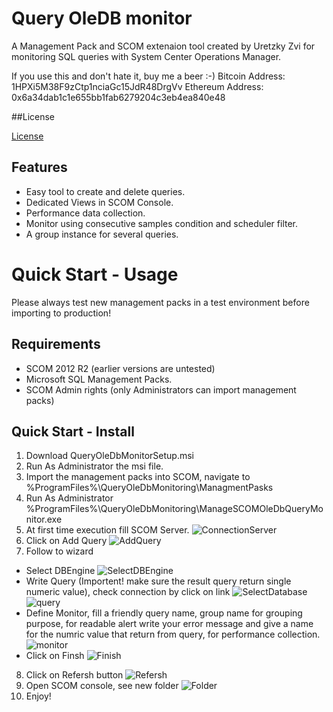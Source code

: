 # Query OleDB monitor
A Management Pack and SCOM extenaion tool created by Uretzky Zvi for monitoring SQL queries with System Center Operations Manager.

If you use this and don't hate it, buy me a beer :-)
Bitcoin Address: 1HPXi5M38F9zCtp1nciaGc15JdR48DrgVv
Ethereum Address: 0x6a34dab1c1e655bb1fab6279204c3eb4ea840e48

##License

[License](https://github.com/uretskyzvi/Monitor-Applications-Using-SQL-Queries/blob/master/LICENSE)

## Features
* Easy tool to create and delete queries.
* Dedicated Views in SCOM Console.
* Performance data collection.
* Monitor using consecutive samples condition and scheduler filter.
* A group instance for several queries.

# Quick Start - Usage
Please always test new management packs in a test environment before importing to production!

## Requirements
* SCOM 2012 R2 (earlier versions are untested)
* Microsoft SQL Management Packs.
* SCOM Admin rights (only Administrators can import management packs)
## Quick Start - Install
1. Download QueryOleDbMonitorSetup.msi
2. Run As Administrator the msi file.
3. Import the management packs into SCOM, navigate to %ProgramFiles%\QueryOleDbMonitoring\ManagmentPasks
4. Run As Administrator %ProgramFiles%\QueryOleDbMonitoring\ManageSCOMOleDbQueryMonitor.exe
5. At first time execution fill SCOM Server.
![ConnectionServer](https://github.com/uretskyzvi/Monitor-Applications-Using-SQL-Queries/blob/master/Images/Slide1.GIF)
6. Click on Add Query
![AddQuery](https://github.com/uretskyzvi/Monitor-Applications-Using-SQL-Queries/blob/master/Images/Slide2.GIF)
7. Follow to wizard
  * Select DBEngine
  ![SelectDBEngine](https://github.com/uretskyzvi/Monitor-Applications-Using-SQL-Queries/blob/master/Images/Slide3.GIF)
  * Write Query (Importent! make sure the result query return single numeric value), check connection by click on link
  ![SelectDatabase](https://github.com/uretskyzvi/Monitor-Applications-Using-SQL-Queries/blob/master/Images/Slide4.GIF)
  ![query](https://github.com/uretskyzvi/Monitor-Applications-Using-SQL-Queries/blob/master/Images/Slide5.GIF)
  * Define Monitor, fill a friendly query name, group name for grouping purpose, for readable alert write your error message and
  give a name for the numric value that return from query, for performance collection.
  ![monitor](https://github.com/uretskyzvi/Monitor-Applications-Using-SQL-Queries/blob/master/Images/Slide6.GIF)
  * Click on Finsh
  ![Finish](https://github.com/uretskyzvi/Monitor-Applications-Using-SQL-Queries/blob/master/Images/Slide7.GIF)
 8. Click on Refersh button
  ![Refersh](https://github.com/uretskyzvi/Monitor-Applications-Using-SQL-Queries/blob/master/Images/Slide8.GIF)
 9. Open SCOM console, see new folder
  ![Folder](https://github.com/uretskyzvi/Monitor-Applications-Using-SQL-Queries/blob/master/Images/Slide11.GIF) 
 10. Enjoy!
  
  
